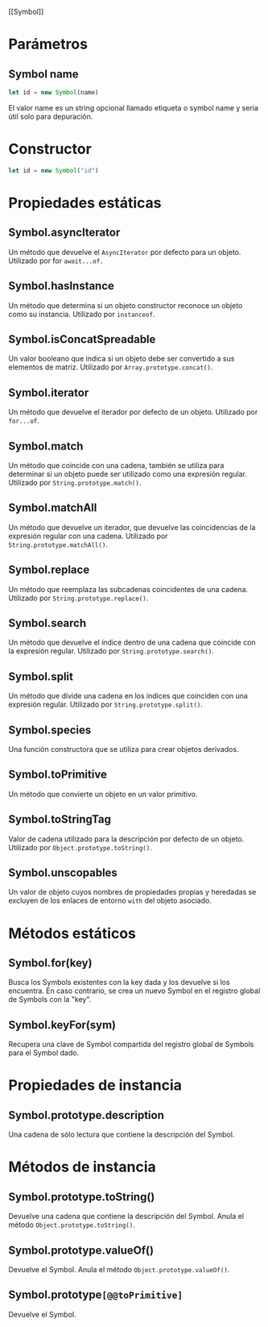 [[Symbol]]

# Parámetros
## Symbol name

```js
let id = new Symbol(name)
```

El valor name es un string opcional llamado etiqueta o symbol name y seria útil solo para depuración.

# Constructor

```js
let id = new Symbol("id")
```

# Propiedades estáticas
## Symbol.asyncIterator
Un método que devuelve el `AsyncIterator` por defecto para un objeto. Utilizado por for `await...of.`

## Symbol.hasInstance
Un método que determina si un objeto constructor reconoce un objeto como su instancia. Utilizado por `instanceof`.

## Symbol.isConcatSpreadable
Un valor booleano que indica si un objeto debe ser convertido a sus elementos de matriz. Utilizado por `Array.prototype.concat()`.

## Symbol.iterator
Un método que devuelve el iterador por defecto de un objeto. Utilizado por `for...of`.

## Symbol.match
Un método que coincide con una cadena, también se utiliza para determinar si un objeto puede ser utilizado como una expresión regular. Utilizado por `String.prototype.match()`.

## Symbol.matchAll
Un método que devuelve un iterador, que devuelve las coincidencias de la expresión regular con una cadena. Utilizado por `String.prototype.matchAll()`.

## Symbol.replace
Un método que reemplaza las subcadenas coincidentes de una cadena. Utilizado por `String.prototype.replace()`.

## Symbol.search
Un método que devuelve el índice dentro de una cadena que coincide con la expresión regular. Utilizado por `String.prototype.search()`.

## Symbol.split
Un método que divide una cadena en los índices que coinciden con una expresión regular. Utilizado por `String.prototype.split()`.

## Symbol.species
Una función constructora que se utiliza para crear objetos derivados.

## Symbol.toPrimitive
Un método que convierte un objeto en un valor primitivo.

## Symbol.toStringTag
Valor de cadena utilizado para la descripción por defecto de un objeto. Utilizado por `Object.prototype.toString()`.

## Symbol.unscopables
Un valor de objeto cuyos nombres de propiedades propias y heredadas se excluyen de los enlaces de entorno `with` del objeto asociado.

# Métodos estáticos
## Symbol.for(key)
Busca los Symbols existentes con la key dada y los devuelve si los encuentra. En caso contrario, se crea un nuevo Symbol en el registro global de Symbols con la "key".

## Symbol.keyFor(sym)
Recupera una clave de Symbol compartida del registro global de Symbols para el Symbol dado.

# Propiedades de instancia
## Symbol.prototype.description
Una cadena de sólo lectura que contiene la descripción del Symbol.

# Métodos de instancia
## Symbol.prototype.toString()
Devuelve una cadena que contiene la descripción del Symbol. Anula el método `Object.prototype.toString()`.

## Symbol.prototype.valueOf()
Devuelve el Symbol. Anula el método `Object.prototype.valueOf()`.

## Symbol.prototype`[@@toPrimitive]`
Devuelve el Symbol.
